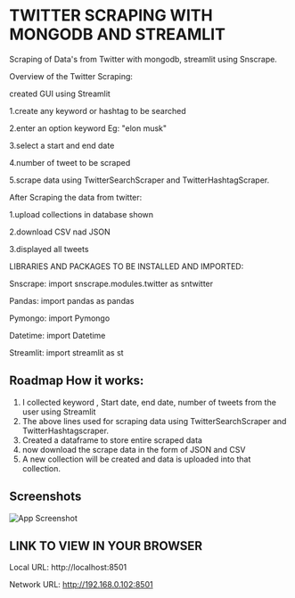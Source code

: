 
# TWITTER SCRAPING WITH MONGODB AND STREAMLIT

Scraping of Data's from Twitter with mongodb, streamlit using Snscrape.

Overview of the Twitter Scraping:

created GUI using Streamlit

1.create any keyword or hashtag to be searched

2.enter an option keyword Eg: "elon musk"

3.select a start and end date

4.number of tweet to be scraped

5.scrape data using TwitterSearchScraper and TwitterHashtagScraper.

After Scraping the data from twitter:

1.upload collections in database shown 

2.download CSV nad JSON

3.displayed all tweets

LIBRARIES AND PACKAGES TO BE INSTALLED AND IMPORTED:

Snscrape: import snscrape.modules.twitter as sntwitter

Pandas: import pandas as pandas

Pymongo: import Pymongo

Datetime: import Datetime     

Streamlit: import streamlit as st





## Roadmap How it works:
1. I collected keyword , Start date, end date, number of tweets from the user using Streamlit
2. The above lines used for scraping data using TwitterSearchScraper and TwitterHashtagscraper.
3. Created a dataframe to store entire scraped data
4. now download the scrape data in the form of JSON and CSV
5. A new collection will be created and data is uploaded into that collection.
## Screenshots

![App Screenshot](https://paste.pics/70488a0bf5897728ac9a55452f29649e)



## LINK TO VIEW IN YOUR BROWSER
Local URL: http://localhost:8501

Network URL: http://192.168.0.102:8501
